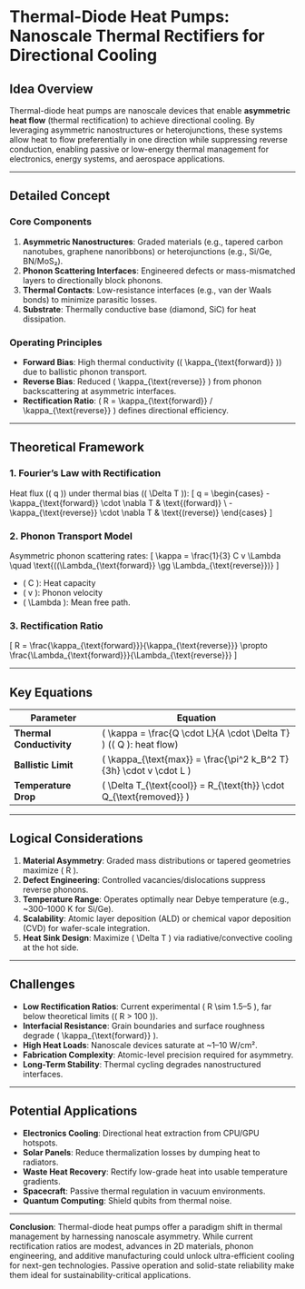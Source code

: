 # Thermal-Diode Heat Pumps: Nanoscale Thermal Rectifiers for Directional Cooling

## Idea Overview
Thermal-diode heat pumps are nanoscale devices that enable **asymmetric heat flow** (thermal rectification) to achieve directional cooling. By leveraging asymmetric nanostructures or heterojunctions, these systems allow heat to flow preferentially in one direction while suppressing reverse conduction, enabling passive or low-energy thermal management for electronics, energy systems, and aerospace applications.

---

## Detailed Concept

### Core Components
1. **Asymmetric Nanostructures**: Graded materials (e.g., tapered carbon nanotubes, graphene nanoribbons) or heterojunctions (e.g., Si/Ge, BN/MoS₂).
2. **Phonon Scattering Interfaces**: Engineered defects or mass-mismatched layers to directionally block phonons.
3. **Thermal Contacts**: Low-resistance interfaces (e.g., van der Waals bonds) to minimize parasitic losses.
4. **Substrate**: Thermally conductive base (diamond, SiC) for heat dissipation.

### Operating Principles
- **Forward Bias**: High thermal conductivity (\( \kappa_{\text{forward}} \)) due to ballistic phonon transport.
- **Reverse Bias**: Reduced \( \kappa_{\text{reverse}} \) from phonon backscattering at asymmetric interfaces.
- **Rectification Ratio**: \( R = \kappa_{\text{forward}} / \kappa_{\text{reverse}} \) defines directional efficiency.

---

## Theoretical Framework

### 1. Fourier’s Law with Rectification
Heat flux (\( q \)) under thermal bias (\( \Delta T \)):
\[
q = 
\begin{cases}
-\kappa_{\text{forward}} \cdot \nabla T & \text{(forward)} \\
-\kappa_{\text{reverse}} \cdot \nabla T & \text{(reverse)}
\end{cases}
\]

### 2. Phonon Transport Model
Asymmetric phonon scattering rates:
\[
\kappa = \frac{1}{3} C v \Lambda \quad \text{(\(\Lambda_{\text{forward}} \gg \Lambda_{\text{reverse}})}
\]
- \( C \): Heat capacity
- \( v \): Phonon velocity
- \( \Lambda \): Mean free path.

### 3. Rectification Ratio
\[
R = \frac{\kappa_{\text{forward}}}{\kappa_{\text{reverse}}} \propto \frac{\Lambda_{\text{forward}}}{\Lambda_{\text{reverse}}}
\]

---

## Key Equations

| Parameter               | Equation                                                                 |
|-------------------------|--------------------------------------------------------------------------|
| **Thermal Conductivity** | \( \kappa = \frac{Q \cdot L}{A \cdot \Delta T} \) (\( Q \): heat flow) |
| **Ballistic Limit**     | \( \kappa_{\text{max}} = \frac{\pi^2 k_B^2 T}{3h} \cdot v \cdot L \)   |
| **Temperature Drop**    | \( \Delta T_{\text{cool}} = R_{\text{th}} \cdot Q_{\text{removed}} \)  |

---

## Logical Considerations

1. **Material Asymmetry**: Graded mass distributions or tapered geometries maximize \( R \).
2. **Defect Engineering**: Controlled vacancies/dislocations suppress reverse phonons.
3. **Temperature Range**: Operates optimally near Debye temperature (e.g., ~300–1000 K for Si/Ge).
4. **Scalability**: Atomic layer deposition (ALD) or chemical vapor deposition (CVD) for wafer-scale integration.
5. **Heat Sink Design**: Maximize \( \Delta T \) via radiative/convective cooling at the hot side.

---

## Challenges

- **Low Rectification Ratios**: Current experimental \( R \sim 1.5–5 \), far below theoretical limits (\( R > 100 \)).
- **Interfacial Resistance**: Grain boundaries and surface roughness degrade \( \kappa_{\text{forward}} \).
- **High Heat Loads**: Nanoscale devices saturate at ~1–10 W/cm².
- **Fabrication Complexity**: Atomic-level precision required for asymmetry.
- **Long-Term Stability**: Thermal cycling degrades nanostructured interfaces.

---

## Potential Applications

- **Electronics Cooling**: Directional heat extraction from CPU/GPU hotspots.
- **Solar Panels**: Reduce thermalization losses by dumping heat to radiators.
- **Waste Heat Recovery**: Rectify low-grade heat into usable temperature gradients.
- **Spacecraft**: Passive thermal regulation in vacuum environments.
- **Quantum Computing**: Shield qubits from thermal noise.

---

**Conclusion**: Thermal-diode heat pumps offer a paradigm shift in thermal management by harnessing nanoscale asymmetry. While current rectification ratios are modest, advances in 2D materials, phonon engineering, and additive manufacturing could unlock ultra-efficient cooling for next-gen technologies. Passive operation and solid-state reliability make them ideal for sustainability-critical applications. 
